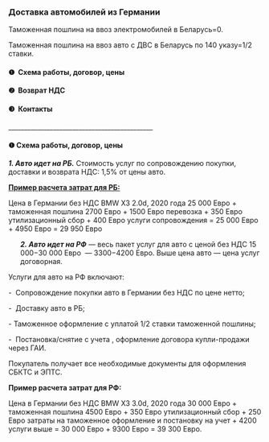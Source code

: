 <h3 dir="auto" tabindex="-1">Доставка автомобилей из Германии</h3>
<p>&zwnj;&zwnj;&zwnj;Таможенная пошлина на ввоз электромобилей в Беларусь=0.&zwnj;</p>
Таможенная пошлина на ввоз авто с ДВС в Беларусь по 140 указу=1/2 ставки.
<h4 id="❶&nbsp;-схема-работы-договор-цены">❶&nbsp; Схема работы, договор, цены</h4>
<h4>❷&nbsp; Возврат НДС</h4>
<h4>❸&nbsp; Контакты</h4>
<p>_____________________________________________</p>
<h4>❶&zwnj; Схема работы, договор, цены</h4>
<p>&zwnj;<em><strong>1. Авто идет на РБ.</strong></em> Стоимость услуг по сопровождению покупки, доставки и возврата НДС: 1,5% от цены авто.</p>
<p><strong><span style="text-decoration: underline;">Пример расчета затрат для РБ:</span></strong></p>
<p>Цена в Германии без НДС BMW X3 2.0d, 2020 года 25 000 Евро + таможенная пошлина 2700 Евро + 1500 Евро перевозка + 350 Евро утилизационный сбор + 400 Евро услуги сопровождения = 25 000 Евро + 4950 Евро = 29 950 Евро</p>
<ol start="2">
<p><em><strong>2. Авто идет на РФ</strong> </em>&mdash; весь пакет услуг для авто с ценой без НДС 15 000&minus;30 000 Евро&nbsp; &mdash; 3300&minus;4200 Евро. Выше цена авто &mdash; цена услуг договорная.</p>
</ol>
<p>Услуги для авто на РФ включают:</p>
<p>-&nbsp; Сопровождение покупки авто в Германии без НДС по цене нетто;&nbsp;</p>
<p>-&nbsp; Доставку авто в РБ;</p>
<p>&zwnj;- Таможенное оформление с уплатой 1/2 ставки таможенной пошлины;</p>
<p>-&nbsp; Постановка/снятие с учета , оформление договора купли-продажи через ГАИ.</p>
<p>&zwnj;Покупатель получает все необходимые документы для оформления СБКТС и ЭПТС.</p>
<p><strong>Пример расчета затрат для РФ:</strong></p>
<p>Цена в Германии без НДС BMW X3 3.0d, 2020 года 30 000 Евро + таможенная пошлина 4500 Евро + 350 Евро утилизационный сбор + 250 Евро затраты на таможенное оформление и постановку на учет + 4200&nbsp; услуги выше = 30 000 Евро + 9300 Евро = 39 300 Евро.&zwnj;</p>
